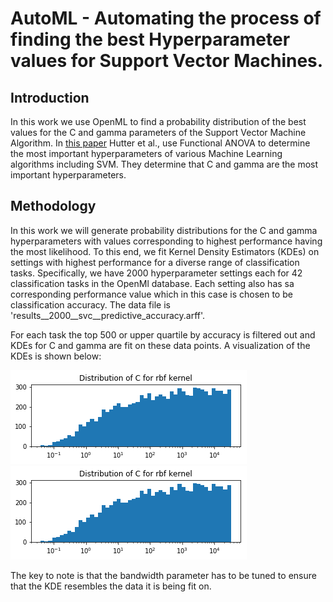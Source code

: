 # AutoML - Automating the process of finding the best Hyperparameter values for Support Vector Machines.
## Introduction
In this work we use OpenML to find a probability distribution of the best values for the C and gamma parameters of the Support Vector Machine Algorithm. 
In [this paper](https://arxiv.org/pdf/1710.04725.pdf) Hutter et al., use Functional ANOVA to determine the most important hyperparameters of various Machine Learning algorithms
including SVM. They determine that C and gamma are the most important hyperparameters.

## Methodology
In this work we will generate probability distributions for the C and gamma hyperparameters with values corresponding to highest performance having the most likelihood. To this end, we fit Kernel Density Estimators (KDEs) on settings with highest performance for a diverse range of classification tasks. Specifically, we have 2000 hyperparameter settings each for 42 classification tasks in the OpenMl database. Each setting also has sa corresponding performance value which in this case is chosen to be classification accuracy. The data file is 'results__2000__svc__predictive_accuracy.arff'.

For each task the top 500 or upper quartile by accuracy is filtered out and KDEs for C and gamma are fit on these data points. 
A visualization of the KDEs is shown below:

![Alt Text](https://github.com/aaj2146/AutoML/raw/master/plots/Data_rbf_C.png)
![Alt Text](https://github.com/aaj2146/AutoML/raw/master/plots/KDE_rbf_C.png)

The key to note is that the bandwidth parameter has to be tuned to ensure that the KDE resembles the data it is being fit on.
